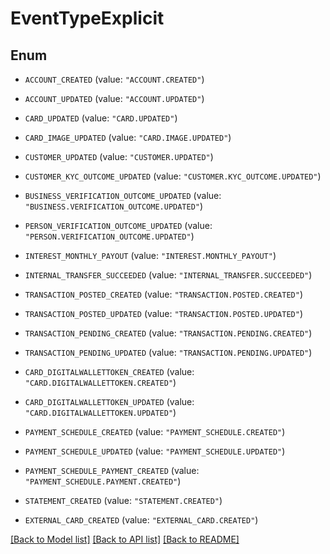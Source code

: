 # EventTypeExplicit

## Enum


* `ACCOUNT_CREATED` (value: `"ACCOUNT.CREATED"`)

* `ACCOUNT_UPDATED` (value: `"ACCOUNT.UPDATED"`)

* `CARD_UPDATED` (value: `"CARD.UPDATED"`)

* `CARD_IMAGE_UPDATED` (value: `"CARD.IMAGE.UPDATED"`)

* `CUSTOMER_UPDATED` (value: `"CUSTOMER.UPDATED"`)

* `CUSTOMER_KYC_OUTCOME_UPDATED` (value: `"CUSTOMER.KYC_OUTCOME.UPDATED"`)

* `BUSINESS_VERIFICATION_OUTCOME_UPDATED` (value: `"BUSINESS.VERIFICATION_OUTCOME.UPDATED"`)

* `PERSON_VERIFICATION_OUTCOME_UPDATED` (value: `"PERSON.VERIFICATION_OUTCOME.UPDATED"`)

* `INTEREST_MONTHLY_PAYOUT` (value: `"INTEREST.MONTHLY_PAYOUT"`)

* `INTERNAL_TRANSFER_SUCCEEDED` (value: `"INTERNAL_TRANSFER.SUCCEEDED"`)

* `TRANSACTION_POSTED_CREATED` (value: `"TRANSACTION.POSTED.CREATED"`)

* `TRANSACTION_POSTED_UPDATED` (value: `"TRANSACTION.POSTED.UPDATED"`)

* `TRANSACTION_PENDING_CREATED` (value: `"TRANSACTION.PENDING.CREATED"`)

* `TRANSACTION_PENDING_UPDATED` (value: `"TRANSACTION.PENDING.UPDATED"`)

* `CARD_DIGITALWALLETTOKEN_CREATED` (value: `"CARD.DIGITALWALLETTOKEN.CREATED"`)

* `CARD_DIGITALWALLETTOKEN_UPDATED` (value: `"CARD.DIGITALWALLETTOKEN.UPDATED"`)

* `PAYMENT_SCHEDULE_CREATED` (value: `"PAYMENT_SCHEDULE.CREATED"`)

* `PAYMENT_SCHEDULE_UPDATED` (value: `"PAYMENT_SCHEDULE.UPDATED"`)

* `PAYMENT_SCHEDULE_PAYMENT_CREATED` (value: `"PAYMENT_SCHEDULE.PAYMENT.CREATED"`)

* `STATEMENT_CREATED` (value: `"STATEMENT.CREATED"`)

* `EXTERNAL_CARD_CREATED` (value: `"EXTERNAL_CARD.CREATED"`)


[[Back to Model list]](../../README.md#documentation-for-models) [[Back to API list]](../../README.md#documentation-for-api-endpoints) [[Back to README]](../../README.md)


